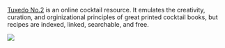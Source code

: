 [Tuxedo No.2](tuxedono2.com) is an online cocktail resource. It emulates the creativity, curation, and orginizational principles of great printed cocktail books, but recipes are indexed, linked, searchable, and free.

![](https://s3-us-west-2.amazonaws.com/chrissy-portfolio-images/tux_mocks_3.jpg)
